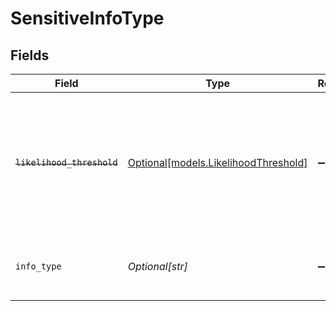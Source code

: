 # SensitiveInfoType


## Fields

| Field                                                                                                                   | Type                                                                                                                    | Required                                                                                                                | Description                                                                                                             |
| ----------------------------------------------------------------------------------------------------------------------- | ----------------------------------------------------------------------------------------------------------------------- | ----------------------------------------------------------------------------------------------------------------------- | ----------------------------------------------------------------------------------------------------------------------- |
| ~~`likelihood_threshold`~~                                                                                              | [Optional[models.LikelihoodThreshold]](../models/likelihoodthreshold.md)                                                | :heavy_minus_sign:                                                                                                      | : warning: ** DEPRECATED **: This will be removed in a future release, please migrate away from it as soon as possible. |
| `info_type`                                                                                                             | *Optional[str]*                                                                                                         | :heavy_minus_sign:                                                                                                      | Text representation of an info-type to scan for.                                                                        |